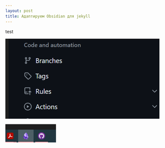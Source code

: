 ```yaml
---
layout: post
title: Адаптируем Obsidian для jekyll
---
```

test

![](assets/Pasted%20image%2020240128235917.png)

![](assets/2024-01-28-Making-Obsidian-Friendly-for-jekyll.png)
